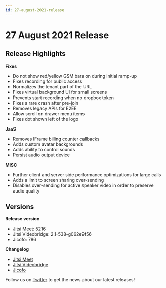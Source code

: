 ```yaml
---
id: 27-august-2021-release
---
```


# 27 August 2021 Release

## Release Highlights

**Fixes**

* Do not show red/yellow GSM bars on during initial ramp-up
* Fixes recording for public access
* Normalizes the tenant part of the URL
* Fixes virtual background UI for small screens
* Prevents start recording when no dropbox token
* Fixes a rare crash after pre-join
* Removes legacy APIs for E2EE
* Allow scroll on drawer menu items
* Fixes dot shown left of the logo

**JaaS**

* Removes IFrame billing counter callbacks
* Adds custom avatar backgrounds
* Adds ability to control sounds
* Persist audio output device

**MISC**

* Further client and server side performance optimizations for large calls
* Adds a limit to screen sharing over-sending
* Disables over-sending for active speaker video in order to preserve audio quality

## Versions

**Release version**

* Jitsi Meet: 5216
* Jitsi Videobridge: 2.1-538-g062e9f56
* Jicofo: 786

**Changelog**

* [Jitsi Meet](https://github.com/jitsi/jitsi-meet/compare/93e0f591cb519cc8acf67215d6b2bd351327d043...4ae9bc858ed71804d1b17d6f93d2dbab2c92822e)
* [Jitsi Videobridge](https://github.com/jitsi/jitsi-videobridge/compare/e36139ab...062e9f56)
* [Jicofo](https://github.com/jitsi/jicofo/compare/773...786)

Follow us on [Twitter](https://twitter.com/JaaSOfficial) to get the news about our latest releases!

